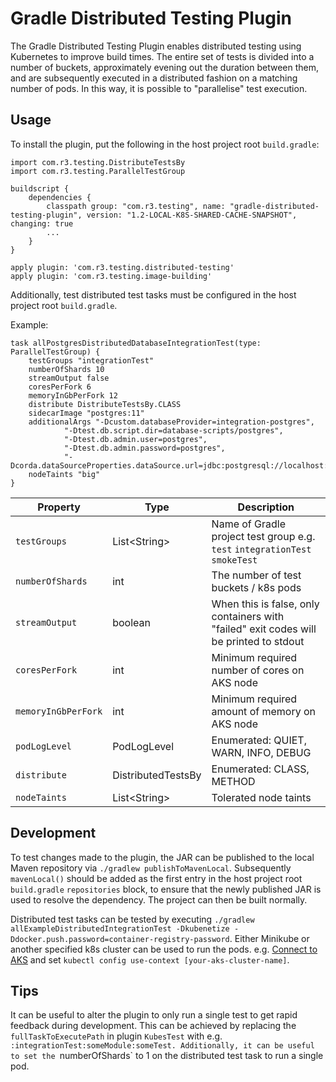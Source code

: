 # Gradle Distributed Testing Plugin

The Gradle Distributed Testing Plugin enables distributed testing using Kubernetes to improve build times. The entire set of tests is divided into a number of buckets, approximately evening out the duration between them, and are subsequently executed in a distributed fashion on a matching number of pods. In this way, it is possible to "parallelise" test execution.

## Usage
To install the plugin, put the following in the host project root `build.gradle`:
```
import com.r3.testing.DistributeTestsBy
import com.r3.testing.ParallelTestGroup

buildscript {
	dependencies {
		classpath group: "com.r3.testing", name: "gradle-distributed-testing-plugin", version: "1.2-LOCAL-K8S-SHARED-CACHE-SNAPSHOT", changing: true
        ...
	}
}

apply plugin: 'com.r3.testing.distributed-testing'
apply plugin: 'com.r3.testing.image-building'

```

Additionally, test distributed test tasks must be configured in the host project root `build.gradle`.

Example:

```
task allPostgresDistributedDatabaseIntegrationTest(type: ParallelTestGroup) {
    testGroups "integrationTest"
    numberOfShards 10
    streamOutput false
    coresPerFork 6
    memoryInGbPerFork 12
    distribute DistributeTestsBy.CLASS
    sidecarImage "postgres:11"
    additionalArgs "-Dcustom.databaseProvider=integration-postgres",
            "-Dtest.db.script.dir=database-scripts/postgres",
            "-Dtest.db.admin.user=postgres",
            "-Dtest.db.admin.password=postgres",
            "-Dcorda.dataSourceProperties.dataSource.url=jdbc:postgresql://localhost:5432/postgres"
    nodeTaints "big"
}
```

| Property | Type | Description |
|----------|------|-------------|
| `testGroups` | List\<String> | Name of Gradle project test group e.g. `test` `integrationTest` `smokeTest` |
| `numberOfShards` | int | The number of test buckets / k8s pods |
| `streamOutput` | boolean | When this is false, only containers with "failed" exit codes will be printed to stdout |
| `coresPerFork` | int | Minimum required number of cores on AKS node |
| `memoryInGbPerFork` | int | Minimum required amount of memory on AKS node |
| `podLogLevel` | PodLogLevel | Enumerated: QUIET, WARN, INFO, DEBUG |
| `distribute` | DistributedTestsBy | Enumerated: CLASS, METHOD |
| `nodeTaints` | List\<String> | Tolerated node taints | 

## Development

To test changes made to the plugin, the JAR can be published to the local Maven repository via `./gradlew publishToMavenLocal`. Subsequently `mavenLocal()` should be added as the first entry in the host project root `build.gradle` `repositories` block, to ensure that the newly published JAR is used to resolve the dependency. The project can then be built normally.

Distributed test tasks can be tested by executing `./gradlew allExampleDistributedIntegrationTest -Dkubenetize -Ddocker.push.password=container-registry-password`. Either Minikube or another specified k8s cluster can be used to run the pods. e.g. [Connect to AKS](https://docs.microsoft.com/en-us/azure/aks/kubernetes-walkthrough#connect-to-the-cluster) and set `kubectl config use-context [your-aks-cluster-name]`.

## Tips
It can be useful to alter the plugin to only run a single test to get rapid feedback during development. This can be achieved by replacing the `fullTaskToExecutePath` in plugin `KubesTest` with e.g. `:integrationTest:someModule:someTest.
Additionally, it can be useful to set the `numberOfShards` to 1 on the distributed test task to run a single pod.